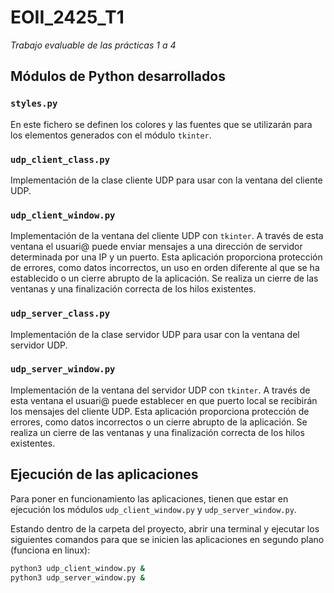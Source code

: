 # EOII_2425_T1
*Trabajo evaluable de las prácticas 1 a 4*

## Módulos de Python desarrollados

### ```styles.py```
En este fichero se definen los colores y las fuentes que se utilizarán para los elementos generados con el módulo ```tkinter```.

### ```udp_client_class.py```
Implementación de la clase cliente UDP para usar con la ventana del cliente UDP.

### ```udp_client_window.py```
Implementación de la ventana del cliente UDP con ```tkinter```. A través de esta ventana el usuari@ puede enviar mensajes a una dirección de servidor determinada por una IP y un puerto. Esta aplicación proporciona protección de errores, como datos incorrectos, un uso en orden diferente al que se ha establecido o un cierre abrupto de la aplicación. Se realiza un cierre de las ventanas y una finalización correcta de los hilos existentes.

### ```udp_server_class.py```
Implementación de la clase servidor UDP para usar con la ventana del servidor UDP.

### ```udp_server_window.py```
Implementación de la ventana del servidor UDP con ```tkinter```. A través de esta ventana el usuari@ puede establecer en que puerto local se recibirán los mensajes del cliente UDP. Esta aplicación proporciona protección de errores, como datos incorrectos o un cierre abrupto de la aplicación. Se realiza un cierre de las ventanas y una finalización correcta de los hilos existentes.

## Ejecución de las aplicaciones

Para poner en funcionamiento las aplicaciones, tienen que estar en ejecución los módulos ```udp_client_window.py``` y ```udp_server_window.py```.

Estando dentro de la carpeta del proyecto, abrir una terminal y ejecutar los siguientes comandos para que se inicien las aplicaciones en segundo plano (funciona en linux):

```bash
python3 udp_client_window.py &
python3 udp_server_window.py &
```